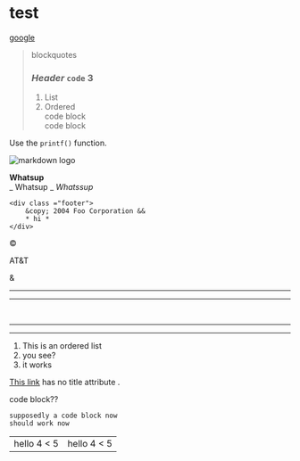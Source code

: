 test
========

[google](http://google.com)

> blockquotes
>### *Header* `code` 3
> 1. List
> 2. Ordered  
>		code block  
>		code block

Use the  `printf()`  function. 

![markdown logo](https://upload.wikimedia.org/wikipedia/commons/4/48/Markdown-mark.svg)

__Whatsup__ <br />
 _ Whatsup _ 
 _Whatssup_

	<div class ="footer">
		&copy; 2004 Foo Corporation &&
		* hi *
	</div>


&copy;

AT&T

&amp;

***

<hr />
<br />

* * *

*****


1. This is an ordered list
2. you see?
99. it works

[This link](http://images.google.com/images?num=30&q=larry+bird) has no title attribute .

code block??
    
    supposedly a code block now
    should work now

<table>
	<tr>
		<td>hello 4 < 5</td>
		<td>hello 4 < 5</td>
	</tr>
<table>  

